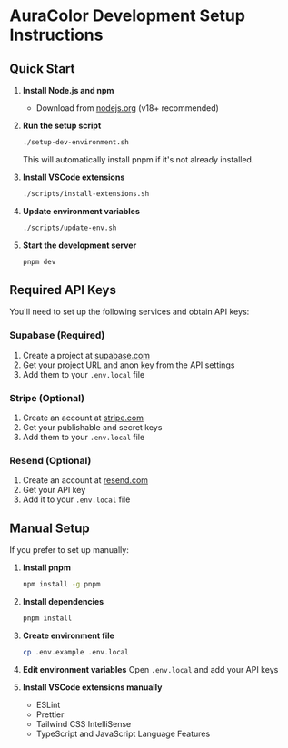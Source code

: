 # AuraColor Development Setup Instructions

## Quick Start

1. **Install Node.js and npm**
   - Download from [nodejs.org](https://nodejs.org/) (v18+ recommended)

2. **Run the setup script**
   ```bash
   ./setup-dev-environment.sh
   ```
   This will automatically install pnpm if it's not already installed.

3. **Install VSCode extensions**
   ```bash
   ./scripts/install-extensions.sh
   ```

4. **Update environment variables**
   ```bash
   ./scripts/update-env.sh
   ```

5. **Start the development server**
   ```bash
   pnpm dev
   ```

## Required API Keys

You'll need to set up the following services and obtain API keys:

### Supabase (Required)
1. Create a project at [supabase.com](https://supabase.com/)
2. Get your project URL and anon key from the API settings
3. Add them to your `.env.local` file

### Stripe (Optional)
1. Create an account at [stripe.com](https://stripe.com/)
2. Get your publishable and secret keys
3. Add them to your `.env.local` file

### Resend (Optional)
1. Create an account at [resend.com](https://resend.com/)
2. Get your API key
3. Add it to your `.env.local` file

## Manual Setup

If you prefer to set up manually:

1. **Install pnpm**
   ```bash
   npm install -g pnpm
   ```

2. **Install dependencies**
   ```bash
   pnpm install
   ```

3. **Create environment file**
   ```bash
   cp .env.example .env.local
   ```

4. **Edit environment variables**
   Open `.env.local` and add your API keys

5. **Install VSCode extensions manually**
   - ESLint
   - Prettier
   - Tailwind CSS IntelliSense
   - TypeScript and JavaScript Language Features